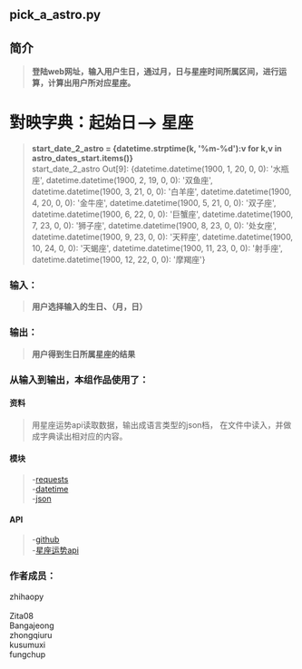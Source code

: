 pick_a_astro.py
-------------

		
## 简介 
> **登陆web网址，输入用户生日，通过月，日与星座时间所属区间，进行运算，计算出用户所对应星座。**</br>

# 對映字典：起始日--> 星座
> **start_date_2_astro = {datetime.strptime(k, '%m-%d'):v for k,v in astro_dates_start.items()}**</br>
start_date_2_astro
Out[9]:
{datetime.datetime(1900, 1, 20, 0, 0): '水瓶座',
 datetime.datetime(1900, 2, 19, 0, 0): '双鱼座',
 datetime.datetime(1900, 3, 21, 0, 0): '白羊座',
 datetime.datetime(1900, 4, 20, 0, 0): '金牛座',
 datetime.datetime(1900, 5, 21, 0, 0): '双子座',
 datetime.datetime(1900, 6, 22, 0, 0): '巨蟹座',
 datetime.datetime(1900, 7, 23, 0, 0): '狮子座',
 datetime.datetime(1900, 8, 23, 0, 0): '处女座',
 datetime.datetime(1900, 9, 23, 0, 0): '天秤座',
 datetime.datetime(1900, 10, 24, 0, 0): '天蝎座',
 datetime.datetime(1900, 11, 23, 0, 0): '射手座',
 datetime.datetime(1900, 12, 22, 0, 0): '摩羯座'}


### 输入：
> **用户选择输入的生日、（月，日）**</br>



### 输出：

> **用户得到生日所属星座的结果**</br>


### 从输入到输出，本组作品使用了：
#### 资料
> 用星座运势api读取数据，输出成语言类型的json档，
在文件中读入，并做成字典读出相对应的内容。




#### 模块
> -[requests](http://www.python-requests.org/en/master/)</br>
> -[datetime](https://docs.python.org/2/library/datetime.html?highlight=datetime#module-datetime)</br>
> -[json](http://www.runoob.com/json/json-tutorial.html)</br>

#### API
> -[github](https://api.github.com/)</br>
> -[星座运势api](http://api.jisuapi.com/astro/all)

### 作者成员：
zhihaopy</br>	
Zita08</br>	
Bangajeong</br>
zhongqiuru</br>
kusumuxi</br>
fungchup</br>


	
